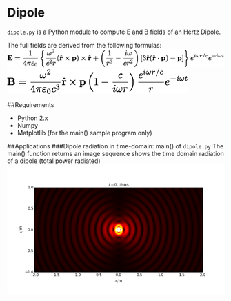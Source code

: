Dipole
======

`dipole.py` is a Python module to compute E and B fields of an Hertz Dipole.

The full fields are derived from the following formulas:
![](./E.png )
![](./B.png)



##Requirements
* Python 2.x
* Numpy
* Matplotlib (for the main() sample program only)

##Applications
###Dipole radiation in time-domain: main() of `dipole.py`
The main() function returns an image sequence shows the time domain radiation of a dipole (total power radiated)
![](./img_0.png)




